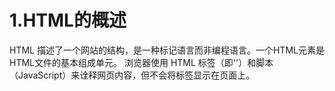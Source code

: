 # 1.HTML的概述
  HTML 描述了一个网站的结构，是一种标记语言而非编程语言。一个HTML元素是HTML文件的基本组成单元。
  浏览器使用 HTML 标签（即'<html>'）和脚本（JavaScript）来诠释网页内容，但不会将标签显示在页面上。


